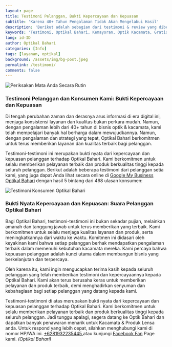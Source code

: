```yaml
---
layout: page
title: Testimoni Pelanggan, Bukti Kepercayaan dan Kepuasan
subtitle: 'Karena 40+ Tahun Pengalaman Tidak Akan Mengelabui Hasil'
description: 'Berikut adalah sebagian dari testimoni & review yang diberikan oleh para pelanggan setia kami di halaman Google My Business Optikal Bahari sebagai referensi'
keywords: 'Testimoni, Optikal Bahari, Kemayoran, Optik Kacamata, Gratis'
lang: id-ID
author: Optikal Bahari
categories: [Info]
tags: [layanan, optikal]
background: /assets/img/bg-post.jpeg
permalink: /testimoni/
comments: false
---
```


<div class="card-deck mb-3">
  <div class="card shadow p-3 mb-5 bg-white rounded">
    <img
      itemprop="image"
      data-src="/assets/img/posts/periksa-mata/periksa-mata-gratis-optikal-bahari-4.webp"
      src="/assets/img/posts/periksa-mata/periksa-mata-gratis-optikal-bahari-4.webp"
      class="card-img-top"
      title="Periksakan Mata Anda Secara Rutin"
      alt="Periksakan Mata Anda Secara Rutin">
    <div class="card-body">
      <h3 class="card-title">
        Testimoni Pelanggan dan Konsumen Kami: Bukti Kepercayaan dan Kepuasan
      </h3>
      <p class="card-text text-left">
        Di tengah perubahan zaman dan derasnya arus informasi di era digital ini, menjaga konsistensi layanan dan kualitas bukan perkara mudah. Namun, dengan pengalaman lebih dari 40+ tahun di bisnis optik & kacamata, kami telah mempelajari banyak hal berharga dalam mewujudkannya. Namun, dengan pengalaman dan strategi yang tepat, Optikal Bahari berkomitmen untuk terus memberikan layanan dan kualitas terbaik bagi pelanggan.
      </p>
      <p class="card-text text-left">
        Testimoni-testimoni ini merupakan bukti nyata dari kepercayaan dan kepuasan pelanggan terhadap Optikal Bahari. Kami berkomitmen untuk selalu memberikan pelayanan terbaik dan produk berkualitas tinggi kepada seluruh pelanggan. Berikut adalah beberapa testimoni dari pelanggan setia kami, yang juga dapat Anda lihat secara online di
        <a
          href="https://search.google.com/local/reviews?placeid=ChIJDYWGN6T1aS4RjK50wCfHApg"
          title="Optikal Bahari Google My Busiess Review Page"
          class="GoogleMyBusiness"
          id="OptikalBahariGMB">Google My Business Optikal Bahari</a>
        dengan hasil 5 bintang dari 468 ulasan konsumen:
      </p>
    </div>
  </div>
</div>

<div class="card-body">
  <div class='sk-ww-google-reviews' data-embed-id='100158'>
    <script src='https://widgets.sociablekit.com/google-reviews/widget.js'></script>
  </div>
</div>

<div class="card shadow p-3 mb-5 bg-white rounded">
  <img
    itemprop="image"
    src="{{"/assets/img/posts/periksa-mata/periksa-mata-gratis-optikal-bahari-4.webp" | relative_url }}"
    class="card-img-top"
    title="periksa-mata-gratis"
    alt="Testimoni Konsumen Optikal Bahari">
  <div class="card-body">
    <h3 class="card-title">
      Bukti Nyata Kepercayaan dan Kepuasan: Suara Pelanggan Optikal Bahari
    </h3>
    <p class="card-text text-left">
      Bagi Optikal Bahari, testimoni-testimoni ini bukan sekadar pujian, melainkan amanah dan tanggung jawab untuk terus memberikan yang terbaik. Kami berkomitmen untuk selalu menjaga kualitas layanan dan produk, serta meningkatkannya dari waktu ke waktu. Komitmen ini didasari oleh keyakinan kami bahwa setiap pelanggan berhak mendapatkan pengalaman terbaik dalam memenuhi kebutuhan kacamata mereka. Kami percaya bahwa kepuasan pelanggan adalah kunci utama dalam membangun bisnis yang berkelanjutan dan terpercaya.
    </p>
    <p class="card-text text-left">
      Oleh karena itu, kami ingin mengucapkan terima kasih kepada seluruh pelanggan yang telah memberikan testimoni dan kepercayaannya kepada Optikal Bahari. Kami akan terus berusaha keras untuk memberikan pelayanan dan produk terbaik, demi menghadirkan senyuman dan kebahagiaan bagi setiap pelanggan yang datang kepada kami.
    </p>
    <p class="card-text text-left">
      Testimoni-testimoni di atas merupakan bukti nyata dari kepercayaan dan kepuasan pelanggan terhadap Optikal Bahari. Kami berkomitmen untuk selalu memberikan pelayanan terbaik dan produk berkualitas tinggi kepada seluruh pelanggan. Jadi tunggu apalagi, segera datang ke Optik Bahari dan dapatkan banyak penawaran menarik untuk Kacamata & Produk Lensa anda. Untuk respond yang lebih cepat, silahkan menghubungi kami di nomor HP/WA ini.
      <a
        href="https://api.whatsapp.com/send?phone=6281932235445&text=Hallo%2C+saya+butuh+informasi+lebih+lanjut+mengenai+Optikal+Bahari"
        id="WhatsAppClick"
        class="WhatsAppCall"
        title="Call WhatsApp">+6281932235445
      </a>
      atau kunjungi
      <a
        href="https://www.facebook.com/optikalbahari"
        id="FBClick"
        title="Facebook Page Optikal Bahari"
        class="FacebookPage">Facebook Fan</a>
      Page kami.
      <em>(Optikal Bahari)</em>
    </p>
  </div>
</div>

<!--
  <h4>Halaman #1</h4><p class="aligncenter"><img data-src="/assets/img/testimonial/testi-01.webp" src="/assets/img/testimonial/testi-01.webp" class="card-img-top"  alt="testimonial/testi-01.webp" ></p><h4>Halaman #2</h4><p class="aligncenter">
<img data-src="/assets/img/testimonial/testi-02.webp" src="/assets/img/testimonial/testi-02.webp" class="card-img-top"  alt="testimonial/testi-02.webp" ></p>

<h4>Halaman #3</h4>
<p class="aligncenter">
<img data-src="/assets/img/testimonial/testi-03.webp" src="/assets/img/testimonial/testi-03.webp" class="card-img-top"  alt="testimonial/testi-03.webp" ></p>
<h4>Halaman #4</h4>
<p class="aligncenter">
<img data-src="/assets/img/testimonial/testi-04.webp" src="/assets/img/testimonial/testi-04.webp" class="card-img-top"  alt="testimonial/testi-04.webp" ></p>
<h4>Halaman #5</h4>
<p class="aligncenter">
<img data-src="/assets/img/testimonial/testi-05.webp" src="/assets/img/testimonial/testi-05.webp" class="card-img-top"  alt="testimonial/testi-05.webp" ></p>
<p class="card-text text-left">Untuk ulasan dari konsumen kami lainnya, silahkan melihat secara langsung melalui tautan berikut <a href="https://www.google.com/search?safe=strict&hl=en-ID&gl=id&sxsrf=ALeKk01mFygFLFgcGPbW4Gdwxhg_0kuUoQ%3A1594976814186&ei=LmoRX4LyCvjjz7sPoYOd-Ao&q=Bahari+Optical%2C+Jl.+Bend.+Jago+No.447%2C+RW.1%2C+Utan+Panjang%2C+Kec.+Kemayoran%2C+Kota+Jakarta+Pusat%2C+Daerah+Khusus+Ibukota+Jakarta+10650&oq=Bahari+Optical%2C+Jl.+Bend.+Jago+No.447%2C+RW.1%2C+Utan+Panjang%2C+Kec.+Kemayoran%2C+Kota+Jakarta+Pusat%2C+Daerah+Khusus+Ibukota+Jakarta+10650&gs_lcp=CgZwc3ktYWIQDFAAWABgrqenBWgAcAB4AIABAIgBAJIBAJgBAKoBB2d3cy13aXo&sclient=psy-ab&ved=0ahUKEwiCwbzT99PqAhX48XMBHaFBB68Q4dUDCAw#lrd=0x2e69f5a43786850d:0x9802c727c074ae8c,1,,,">ini</a>. <em>(Optikal Bahari)</em></p>
-->
